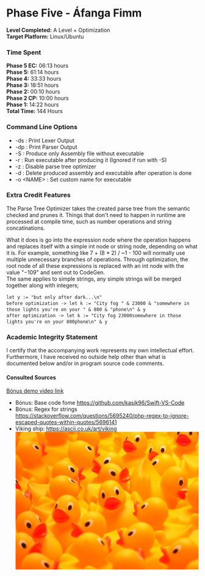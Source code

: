 # Phase Five - Áfanga Fimm
<b>Level Completed:</b> A Level + Optimization<br>
<b>Target Platform:</b> Linux/Ubuntu
### Time Spent
<b>Phase 5 EC:</b> 06:13‬ hours  <br>
<b>Phase 5:</b> 61:14‬ hours  <br>
<b>Phase 4:</b> 33:33‬ hours  <br>
<b>Phase 3:</b> 18:51‬ hours  <br>
<b>Phase 2:</b> 00:10‬ hours  <br>
<b>Phase 2 CP:</b> 10:00‬ hours <br>
<b>Phase 1:</b> 14:22‬ hours <br>
<b>Total Time:</b> 144 Hours

### Command Line Options
* -ds : Print Lexer Output
* -dp : Print Parser Output
* -S  : Produce only Assembly file without executable
* -r  : Run executable after producing it (Ignored if run with -S)
* -z  : Disable parse tree optimizer
* -d  : Delete produced assembly and executable after operation is done
* -o \<NAME\> : Set custom name for executable

### Extra Credit Features
The Parse Tree Optimizer takes the created parse tree from the semantic checked and prunes it.
Things that don't need to happen in runtime are processed at compile time, such as number operations and string concatinations.

What it does is go into the expression node where the operation happens and replaces itself with a simple int node or string node, depending on what it is.
For example, something like 7 + (8 * 2) / ~1 - 100 will normally use multiple unnecessary branches of operations. 
Through optimization, the root node of all these expressions is replaced with an int node with the value "−109" and sent out to CodeGen.
<br> 
The same applies to simple strings, any simple strings will be merged together along with integers;
```
let y := "but only after dark...\n"
before optimization -> let k := "City fog " & 23000 & "somewhere in those lights you're on your " & 800 & "phone\n" & y
after optimization -> let k := "City fog 23000somewhere in those lights you're on your 800phone\n" & y
```
### Academic Integrity Statement
I certify that the accompanying work represents my own 
intellectual effort. Furthermore, I have received no 
outside help other than what is documented below and/or 
in program source code comments.
 
#### Consulted Sources
  [Bónus demo video link](https://bju-my.sharepoint.com/:v:/g/personal/jalma146_students_bju_edu/EcdFAZdLQNFLuP3T3xiubMsBVJcaoOsy4sP8h6uHIyWyQw?e=aXo8fF)
- Bónus: Base code fome https://github.com/kasik96/Swift-VS-Code
- Bónus: Regex for strings https://stackoverflow.com/questions/5695240/php-regex-to-ignore-escaped-quotes-within-quotes/5696141
- Viking ship: https://ascii.co.uk/art/viking
![Qwek](stdlib/external-content.duckduckgo.com.jpeg)
